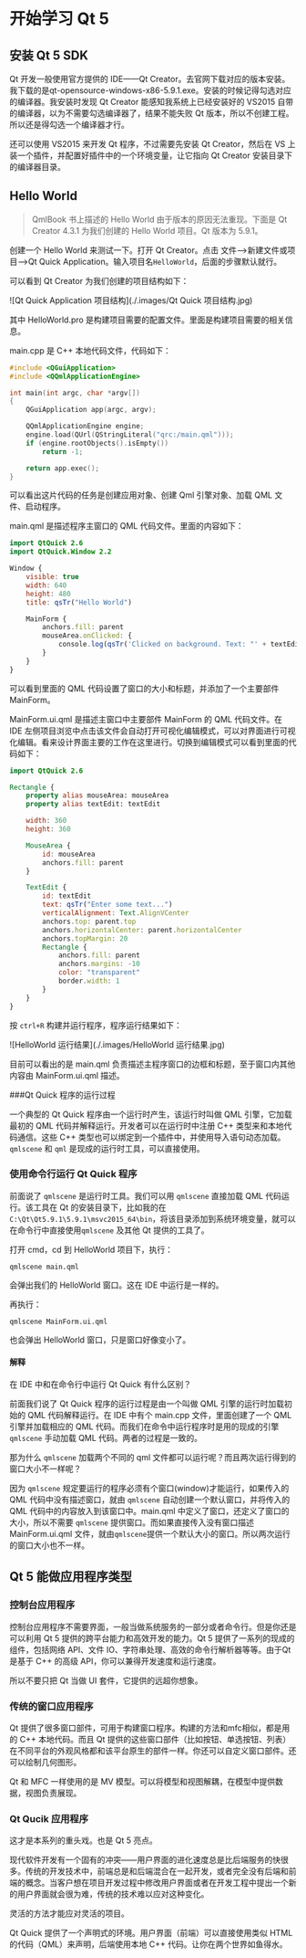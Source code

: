 # 开始学习 Qt 5

## 安装 Qt 5 SDK

Qt 开发一般使用官方提供的 IDE——Qt Creator。去官网下载对应的版本安装。我下载的是qt-opensource-windows-x86-5.9.1.exe。安装的时候记得勾选对应的编译器。我安装时发现 Qt Creator 能感知我系统上已经安装好的 VS2015 自带的编译器，以为不需要勾选编译器了，结果不能失败 Qt 版本，所以不创建工程。所以还是得勾选一个编译器才行。

还可以使用 VS2015 来开发 Qt 程序，不过需要先安装 Qt Creator，然后在 VS 上装一个插件，并配置好插件中的一个环境变量，让它指向 Qt Creator 安装目录下的编译器目录。

## Hello World

>   QmlBook 书上描述的 Hello World 由于版本的原因无法重现。下面是 Qt Creator 4.3.1 为我们创建的 Hello World 项目。Qt 版本为 5.9.1。

创建一个 Hello World 来测试一下。打开 Qt Creator。点击 文件-->新建文件或项目-->Qt Quick Application。输入项目名`HelloWorld`，后面的步骤默认就行。

可以看到 Qt Creator 为我们创建的项目结构如下：

![Qt Quick Application 项目结构](./.images/Qt Quick 项目结构.jpg)



其中 HelloWorld.pro 是构建项目需要的配置文件。里面是构建项目需要的相关信息。

main.cpp 是 C++ 本地代码文件，代码如下：

```c++
#include <QGuiApplication>
#include <QQmlApplicationEngine>

int main(int argc, char *argv[])
{
    QGuiApplication app(argc, argv);

    QQmlApplicationEngine engine;
    engine.load(QUrl(QStringLiteral("qrc:/main.qml")));
    if (engine.rootObjects().isEmpty())
        return -1;

    return app.exec();
}
```

可以看出这片代码的任务是创建应用对象、创建 Qml 引擎对象、加载 QML 文件、启动程序。

main.qml 是描述程序主窗口的 QML 代码文件。里面的内容如下：

```qml
import QtQuick 2.6
import QtQuick.Window 2.2

Window {
    visible: true
    width: 640
    height: 480
    title: qsTr("Hello World")

    MainForm {
        anchors.fill: parent
        mouseArea.onClicked: {
            console.log(qsTr('Clicked on background. Text: "' + textEdit.text + '"'))
        }
    }
}

```

可以看到里面的 QML 代码设置了窗口的大小和标题，并添加了一个主要部件 MainForm。

MainForm.ui.qml 是描述主窗口中主要部件 MainForm 的 QML 代码文件。在 IDE 左侧项目浏览中点击该文件会自动打开可视化编辑模式，可以对界面进行可视化编辑。看来设计界面主要的工作在这里进行。切换到编辑模式可以看到里面的代码如下：

```qml
import QtQuick 2.6

Rectangle {
    property alias mouseArea: mouseArea
    property alias textEdit: textEdit

    width: 360
    height: 360

    MouseArea {
        id: mouseArea
        anchors.fill: parent
    }

    TextEdit {
        id: textEdit
        text: qsTr("Enter some text...")
        verticalAlignment: Text.AlignVCenter
        anchors.top: parent.top
        anchors.horizontalCenter: parent.horizontalCenter
        anchors.topMargin: 20
        Rectangle {
            anchors.fill: parent
            anchors.margins: -10
            color: "transparent"
            border.width: 1
        }
    }
}
```

按 `ctrl+R` 构建并运行程序，程序运行结果如下：

![HelloWorld 运行结果](./.images/HelloWorld 运行结果.jpg)

目前可以看出的是 main.qml 负责描述主程序窗口的边框和标题，至于窗口内其他内容由 MainForm.ui.qml 描述。

###Qt Quick 程序的运行过程

一个典型的 Qt Quick 程序由一个运行时产生，该运行时叫做 QML 引擎，它加载最初的 QML 代码并解释运行。开发者可以在运行时中注册 C++ 类型来和本地代码通信。这些 C++ 类型也可以绑定到一个插件中，并使用导入语句动态加载。`qmlscene` 和 `qml` 是现成的运行时工具，可以直接使用。

### 使用命令行运行 Qt Quick 程序

前面说了 `qmlscene` 是运行时工具。我们可以用 `qmlscene` 直接加载 QML 代码运行。该工具在 Qt 的安装目录下，比如我的在`C:\Qt\Qt5.9.1\5.9.1\msvc2015_64\bin`，将该目录添加到系统环境变量，就可以在命令行中直接使用`qmlscene` 及其他 Qt 提供的工具了。

打开 cmd，cd 到 HelloWorld 项目下，执行：

```shell
qmlscene main.qml
```



会弹出我们的 HelloWorld 窗口。这在 IDE 中运行是一样的。

再执行：

```shell
qmlscene MainForm.ui.qml
```

也会弹出 HelloWorld 窗口，只是窗口好像变小了。

#### 解释

在 IDE 中和在命令行中运行 Qt Quick 有什么区别？

前面我们说了 Qt Quick 程序的运行过程是由一个叫做 QML 引擎的运行时加载初始的 QML 代码解释运行。在 IDE 中有个 main.cpp 文件，里面创建了一个 QML 引擎并加载相应的 QML 代码。而我们在命令中运行程序时是用的现成的引擎 `qmlscene` 手动加载 QML 代码。两者的过程是一致的。

那为什么 `qmlscene` 加载两个不同的 qml 文件都可以运行呢？而且两次运行得到的窗口大小不一样呢？

因为 `qmlscene` 规定要运行的程序必须有个窗口(window)才能运行，如果传入的 QML 代码中没有描述窗口，就由 `qmlscene` 自动创建一个默认窗口，并将传入的 QML 代码中的内容放入到该窗口中。main.qml 中定义了窗口，还定义了窗口的大小，所以不需要 `qmlscene` 提供窗口。而如果直接传入没有窗口描述 MainForm.ui.qml 文件，就由`qmlscene`提供一个默认大小的窗口。所以两次运行的窗口大小也不一样。

## Qt 5 能做应用程序类型

### 控制台应用程序

控制台应用程序不需要界面，一般当做系统服务的一部分或者命令行。但是你还是可以利用 Qt 5 提供的跨平台能力和高效开发的能力。Qt 5 提供了一系列的现成的组件，包括网络 API、文件 IO、字符串处理、高效的命令行解析器等等。由于Qt 是基于 C++ 的高级 API，你可以兼得开发速度和运行速度。

所以不要只把 Qt 当做 UI 套件，它提供的远超你想象。

### 传统的窗口应用程序

Qt 提供了很多窗口部件，可用于构建窗口程序。构建的方法和mfc相似，都是用的 C++ 本地代码。而且 Qt 提供的这些窗口部件（比如按钮、单选按钮、列表）在不同平台的外观风格都和该平台原生的部件一样。你还可以自定义窗口部件。还可以绘制几何图形。

Qt 和 MFC 一样使用的是 MV 模型。可以将模型和视图解耦，在模型中提供数据，视图负责展现。

### Qt Qucik 应用程序

这才是本系列的重头戏。也是 Qt 5 亮点。

现代软件开发有一个固有的冲突——用户界面的进化速度总是比后端服务的快很多。传统的开发技术中，前端总是和后端混合在一起开发，或者完全没有后端和前端的概念。当客户想在项目开发过程中修改用户界面或者在开发工程中提出一个新的用户界面就会很为难，传统的技术难以应对这种变化。

灵活的方法才能应对灵活的项目。

Qt Quick 提供了一个声明式的环境。用户界面（前端）可以直接使用类似 HTML 的代码（QML）来声明，后端使用本地 C++ 代码。让你在两个世界如鱼得水。